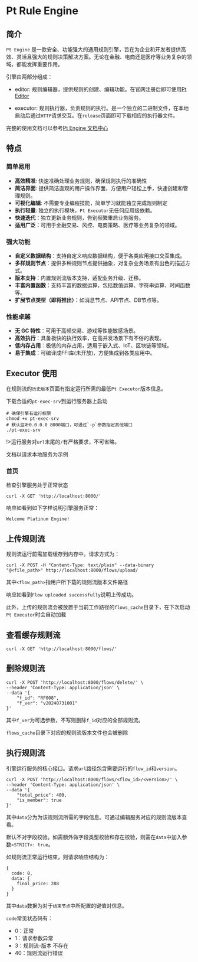 # Pt Rule Engine

## 简介
`Pt Engine` 是一款安全、功能强大的通用规则引擎，旨在为企业和开发者提供高效、灵活且强大的规则决策解决方案。无论在金融、电商还是医疗等业务复杂的领域，都能发挥重要作用。

引擎由两部分组成：

- editor: 规则编辑器，提供规则的创建、编辑功能。在官网注册后即可使用[Pt Editor](https://www.pt-engine.com/editor/)

- executor: 规则执行器，负责规则的执行。是一个独立的二进制文件，在本地启动后通过`HTTP`请求交互。在`release`页面即可下载相应的执行器文件。

完整的使用文档可以参考[Pt Engine 文档中心](https://www.pt-engine.com/doc/index.html)

## 特点

### 简单易用
- **高效精准**: 快速准确处理业务规则，确保规则执行的准确性
- **简洁界面**: 提供简洁直观的用户操作界面，方便用户轻松上手，快速创建和管理规则。
- **可视化编辑**: 不需要专业编程技能，简单学习就能独立完成规则制定
- **执行轻量**: 独立的执行模块，`Pt Executor`无任何应用级依赖。
- **快速迭代**：独立更新业务规则，告别频繁重启业务服务。
- **适用广泛**：可用于金融交易、风控、电商策略、医疗等业务复杂的领域。


### 强大功能
- **自定义数据结构**：支持自定义响应数据结构，便于各类应用接口交互集成。
- **多样规则节点**：提供多种规则节点提供抽象，对复杂业务场景有出色的描述方式。
- **版本支持**：内置规则流版本支持，适配业务升级、迁移。
- **丰富内置函数**：支持丰富的数据运算，包括数值运算、字符串运算、时间函数等。
- **扩展节点类型（即将推出）**：如消息节点、API节点、DB节点等。

### 性能卓越
- **无 GC 特性**：可用于高频交易、游戏等性能敏感场景。
- **高效执行**：具备极快的执行效率，在高并发场景下有不俗的表现。
- **低内存占用**：极低的内存占用，适用于嵌入式、IoT、区块链等领域。
- **易于集成**：可编译成FFI库(未开放)，方便集成到各类应用中。

## Executor 使用

在规则流的`历史版本`页面有指定运行所需的最低`Pt Executor`版本信息。

下载合适的`pt-exec-srv`到运行服务器上启动

```shell
# 确保引擎有运行权限
chmod +x pt-exec-srv
# 默认监听0.0.0.0 8000端口，可通过`-p`参数指定其他端口
./pt-exec-srv
```

!>运行服务对`url`末尾的`/`有严格要求，不可省略。

文档以请求本地服务为示例

### 首页
检查引擎服务处于正常状态

```
curl -X GET 'http://localhost:8000/'
```

响应如看到如下字样说明引擎服务正常：

```
Welcome Platinum Engine!
```

## 上传规则流
规则流运行前需加载缓存到内存中。请求方式为：

```
curl -X POST -H "Content-Type: text/plain" --data-binary "@<file_path>" http://localhost:8000/flows/upload/
```

其中`<flow_path>`指用户所下载的规则流版本文件路径

响应如看到`Flow uploaded successfully`说明上传成功。

此外，上传的规则流会被放置于当前工作路径的`flows_cache`目录下，在下次启动`Pt Executor`时会自动加载


## 查看缓存规则流
```
curl -X GET 'http://localhost:8000/flows/'
```


## 删除规则流
```
curl -X POST 'http://localhost:8000/flows/delete/' \
--header 'Content-Type: application/json' \
--data '{
    "f_id": "RF008",
    "f_ver": "v20240731001"
}'
```

其中`f_ver`为可选参数，不写则删除`f_id`对应的全部规则流。

`flows_cache`目录下对应的规则流版本文件也会被删除



## 执行规则流
引擎运行服务的核心接口。请求`url`路径包含需要运行的`flow_id`和`version`。

```
curl -X POST 'http://localhost:8000/flows/<flow_id>/<version>/' \
--header 'Content-Type: application/json' \
--data '{
    "total_price": 400,
    "is_member": true
}'
```

其中`data`分为为该规则流所需的字段信息。可通过编辑服务对应的规则流版本查看。

默认不对字段校验。如需额外做字段类型校验和存在校验，则需在`data`中加入参数`<STRICT>: true`。

如规则流正常运行结束，则请求响应结构为：

```
{
  code: 0,
  data: {
    final_price: 288
  }
}

```

其中`data`数据为对于`结束节点`中所配置的键值对信息。

`code`常见状态码有：

+ 0：正常
+ 1：请求参数异常
+ 3：规则流-版本 不存在
+ 40：规则流运行错误

